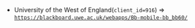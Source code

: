  - University of the West of England(`client_id=916`) => [`https://blackboard.uwe.ac.uk/webapps/Bb-mobile-bb_bb60/`](https://blackboard.uwe.ac.uk/webapps/Bb-mobile-bb_bb60/)
